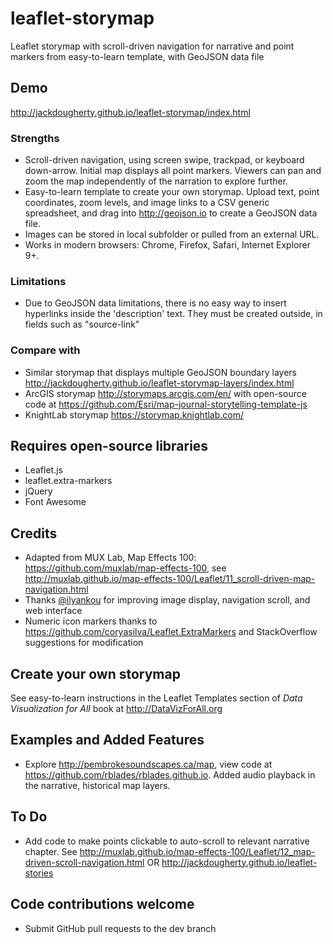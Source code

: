 # leaflet-storymap
Leaflet storymap with scroll-driven navigation for narrative and point markers from easy-to-learn template, with GeoJSON data file

## Demo
http://jackdougherty.github.io/leaflet-storymap/index.html

### Strengths
- Scroll-driven navigation, using screen swipe, trackpad, or keyboard down-arrow. Initial map displays all point markers. Viewers can pan and zoom the map independently of the narration to explore further.
- Easy-to-learn template to create your own storymap. Upload text, point coordinates, zoom levels, and image links to a CSV generic spreadsheet, and drag into http://geojson.io to create a GeoJSON data file.
- Images can be stored in local subfolder or pulled from an external URL.
- Works in modern browsers: Chrome, Firefox, Safari, Internet Explorer 9+.

### Limitations
- Due to GeoJSON data limitations, there is no easy way to insert hyperlinks inside the 'description' text. They must be created outside, in fields such as "source-link"

### Compare with
- Similar storymap that displays multiple GeoJSON boundary layers http://jackdougherty.github.io/leaflet-storymap-layers/index.html
- ArcGIS storymap http://storymaps.arcgis.com/en/ with open-source code at https://github.com/Esri/map-journal-storytelling-template-js
- KnightLab storymap https://storymap.knightlab.com/

## Requires open-source libraries
- Leaflet.js
- leaflet.extra-markers
- jQuery
- Font Awesome

## Credits
- Adapted from MUX Lab, Map Effects 100: https://github.com/muxlab/map-effects-100, see http://muxlab.github.io/map-effects-100/Leaflet/11_scroll-driven-map-navigation.html
- Thanks [@ilyankou](https://github.com/ilyankou) for improving image display, navigation scroll, and web interface
- Numeric icon markers thanks to https://github.com/coryasilva/Leaflet.ExtraMarkers and StackOverflow suggestions for modification

## Create your own storymap

See easy-to-learn instructions in the Leaflet Templates section of *Data Visualization for All* book at http://DataVizForAll.org

## Examples and Added Features
- Explore http://pembrokesoundscapes.ca/map, view code at https://github.com/rblades/rblades.github.io. Added audio playback in the narrative, historical map layers.

## To Do
- Add code to make points clickable to auto-scroll to relevant narrative chapter. See http://muxlab.github.io/map-effects-100/Leaflet/12_map-driven-scroll-navigation.html OR http://jackdougherty.github.io/leaflet-stories

## Code contributions welcome
- Submit GitHub pull requests to the dev branch
